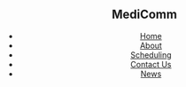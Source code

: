 
<html>
<!-- just general/base html code here -->
    <head>
        <meta charset="utf-8">
        <link rel="stylesheet" type="text/css" href="navbar.css">
        <link rel="stylesheet" href="https://use.fontawesome.com/releases/v5.5.0/css/all.css" integrity="sha384-B4dIYHKNBt8Bc12p+WXckhzcICo0wtJAoU8YZTY5qE0Id1GSseTk6S+L3BlXeVIU" crossorigin="anonymous">
        <title>MediComm</title>
    </head>
<!-- Header will contain nav bar-->
    <header>
        <nav>
            <div class="logo">
                <h1>MediComm</h1>
            </div>
            <a href="#" class="toggle-button">
                <span class="bar"></span>
                <span class="bar"></span>
                <span class="bar"></span>
            </a>
            <div class="nav-links">
            <ul>
                <li><a href="#">Home</a></li>
                <li><a href="#">About</a></li>
                <li><a href="#">Scheduling</a></li>
                <li><a href="#">Contact Us</a></li>
                <li><a href="#">News</a></li>
            </ul>
        </div>
        </nav>
    </header>
</html>
